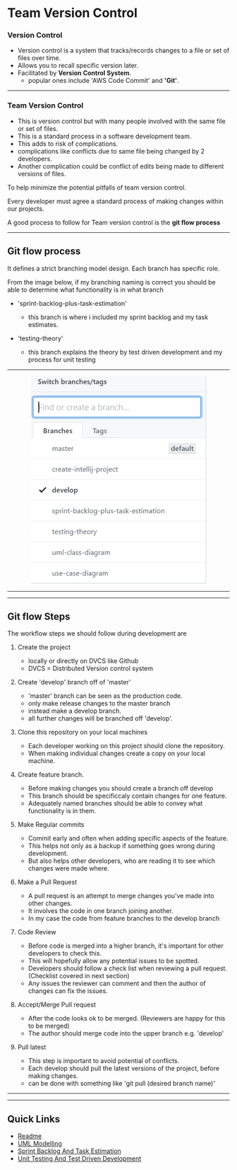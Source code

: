 # Team Version Control

### Version Control

- Version control is a system that tracks/records changes to a file or set of files over time.
- Allows you to recall specific version later.
- Facilitated by **Version Control System**.
  - popular ones include 'AWS Code Commit' and **'Git'**.

---

### Team Version Control

- This is version control but with many people involved with the same file or set of files.
- This is a standard process in a software development team.
- This adds to risk of complications.
- complications like conflicts due to same file being changed by 2 developers.
- Another complication could be conflict of edits being made to different versions of files.

To help minimize the potential pitfalls of team version control.

Every developer must agree a standard process of making changes within our projects.

A good process to follow for Team version control is the **git flow process**

---

## Git flow process

It defines a strict branching model design.
Each branch has specific role.

From the image below, if my branching naming is correct you should be able to determine what functionality is in what branch

- 'sprint-backlog-plus-task-estimation'

  - this branch is where i included my sprint backlog and my task estimates.

- 'testing-theory'
  - this branch explains the theory by test driven development and my process for unit testing

---

<p align="center">
<img src="images/DifferentFeatureBranches.PNG" alt="Example of feature branches">
</p>

---

---

## Git flow Steps

The workflow steps we should follow during development are

1. Create the project

   - locally or directly on DVCS like Github
   - DVCS = Distributed Version control system

2. Create 'develop' branch off of 'master'

   - 'master' branch can be seen as the production code.
   - only make release changes to the master branch
   - instead make a develop branch.
   - all further changes will be branched off 'develop'.

3. Clone this repository on your local machines

   - Each developer working on this project should clone the repository.
   - When making individual changes create a copy on your local machine.

4. Create feature branch.

   - Before making changes you should create a branch off develop
   - This branch should be specificcaly contain changes for one feature.
   - Adequately named branches should be able to convey what functionality is in them.

5. Make Regular commits

   - Commit early and often when adding specific aspects of the feature.
   - This helps not only as a backup if something goes wrong during development.
   - But also helps other developers, who are reading it to see which changes were made where.

6. Make a Pull Request

   - A pull request is an attempt to merge changes you've made into other changes.
   - It involves the code in one branch joining another.
   - In my case the code from feature branches to the develop branch

7. Code Review

   - Before code is merged into a higher branch, it's important for other developers to check this.
   - This will hopefully allow any potential issues to be spotted.
   - Developers should follow a check list when reviewing a pull request. (Checklist covered in next section)
   - Any issues the reviewer can comment and then the author of changes can fix the issues.

8. Accept/Merge Pull request

   - After the code looks ok to be merged. (Reviewers are happy for this to be merged)
   - The author should merge code into the upper branch e.g. 'develop'

9. Pull latest
   - This step is important to avoid potential of conflicts.
   - Each develop should pull the latest versions of the project, before making changes.
   - can be done with something like 'git pull (desired branch name)'

---

---

## Quick Links

- [Readme](../README.md)
- [UML Modelling](UMLModelling.md)
- [Sprint Backlog And Task Estimation](SprintBacklogAndTaskEstimation.md)
- [Unit Testing And Test Driven Development](UnitTestingAndTestDrivenDevelopment.md)
